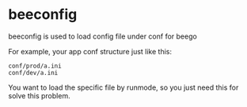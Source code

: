# beeconfig
beeconfig is used to load config file under conf for beego

For example, your app conf structure just like this:
```
conf/prod/a.ini
conf/dev/a.ini
```

You want to load the specific file by runmode, so you just need this for solve this problem.

